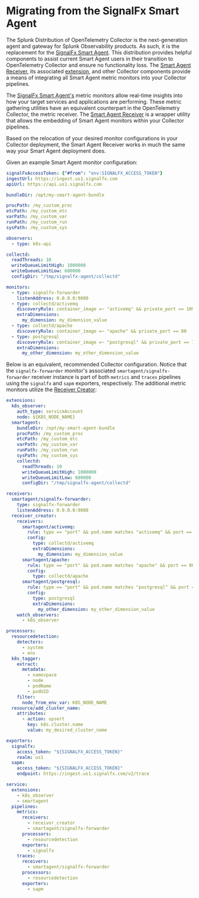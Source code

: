 # Migrating from the SignalFx Smart Agent

The Splunk Distribution of OpenTelemetry Collector is the next-generation agent
and gateway for Splunk Observability products. As such, it is the replacement
for the [SignalFx Smart Agent](https://github.com/signalfx/signalfx-agent).
This distribution provides helpful components to assist current Smart Agent
users in their transition to OpenTelemetry Collector and ensure no functionality
loss.  The [Smart Agent
Receiver](../internal/receiver/smartagentreceiver/README.md), its associated
[extension](../internal/extension/smartagentextension/README.md), and other
Collector components provide a means of integrating all Smart Agent metric
monitors into your Collector pipelines.

The [SignalFx Smart Agent's](https://github.com/signalfx/signalfx-agent/blob/main/README.md)
metric monitors allow real-time insights into how your target services and
applications are performing.  These metric gathering utilities have an
equivalent counterpart in the OpenTelemetry Collector, the metric receiver.
The [Smart Agent Receiver](../internal/receiver/smartagentreceiver/README.md)
is a wrapper utility that allows the embedding of Smart Agent monitors within
your Collector pipelines.

Based on the relocation of your desired monitor configurations in your Collector
deployment, the Smart Agent Receiver works in much the same way your Smart Agent
deployment does.

Given an example Smart Agent monitor configuration:

```yaml
signalFxAccessToken: {"#from": "env:SIGNALFX_ACCESS_TOKEN"}
ingestUrl: https://ingest.us1.signalfx.com
apiUrl: https://api.us1.signalfx.com

bundleDir: /opt/my-smart-agent-bundle

procPath: /my_custom_proc
etcPath: /my_custom_etc
varPath: /my_custom_var
runPath: /my_custom_run
sysPath: /my_custom_sys

observers:
  - type: k8s-api

collectd:
  readThreads: 10
  writeQueueLimitHigh: 1000000
  writeQueueLimitLow: 600000
  configDir: "/tmp/signalfx-agent/collectd"

monitors:
  - type: signalfx-forwarder
    listenAddress: 0.0.0.0:9080
  - type: collectd/activemq
    discoveryRule: container_image =~ "activemq" && private_port == 1099
    extraDimensions:
      my_dimension: my_dimension_value
  - type: collectd/apache
    discoveryRule: container_image =~ "apache" && private_port == 80
  - type: postgresql
    discoveryRule: container_image =~ "postgresql" && private_port == 7199
    extraDimensions:
      my_other_dimension: my_other_dimension_value
```

Below is an equivalent, recommended Collector configuration.  Notice that the
`signalfx-forwarder` monitor's associated `smartagent/signalfx-forwarder` receiver instance
is part of both `metrics` and `traces` pipelines using the `signalfx` and `sapm` exporters,
respectively. The additional metric monitors utilize the
[Receiver Creator](https://github.com/open-telemetry/opentelemetry-collector-contrib/blob/main/receiver/receivercreator/README.md):

```yaml
extensions:
  k8s_observer:
    auth_type: serviceAccount
    node: ${K8S_NODE_NAME}
  smartagent:
    bundleDir: /opt/my-smart-agent-bundle
    procPath: /my_custom_proc
    etcPath: /my_custom_etc
    varPath: /my_custom_var
    runPath: /my_custom_run
    sysPath: /my_custom_sys
    collectd:
      readThreads: 10
      writeQueueLimitHigh: 1000000
      writeQueueLimitLow: 600000
      configDir: "/tmp/signalfx-agent/collectd"

receivers:
  smartagent/signalfx-forwarder:
    type: signalfx-forwarder
    listenAddress: 0.0.0.0:9080
  receiver_creator:
    receivers:
      smartagent/activemq:
        rule: type == "port" && pod.name matches "activemq" && port == 1099
        config:
          type: collectd/activemq
          extraDimensions:
            my_dimension: my_dimension_value
      smartagent/apache:
        rule: type == "port" && pod.name matches "apache" && port == 80
        config:
          type: collectd/apache
      smartagent/postgresql:
        rule: type == "port" && pod.name matches "postgresql" && port == 7199
        config:
          type: postgresql
          extraDimensions:
            my_other_dimension: my_other_dimension_value
    watch_observers:
      - k8s_observer

processors:
  resourcedetection:
    detectors:
      - system
      - env
  k8s_tagger:
    extract:
      metadata:
        - namespace
        - node
        - podName
        - podUID
    filter:
      node_from_env_var: K8S_NODE_NAME
  resource/add_cluster_name:
    attributes:
      - action: upsert
        key: k8s.cluster.name
        value: my_desired_cluster_name

exporters:
  signalfx:
    access_token: "${SIGNALFX_ACCESS_TOKEN}"
    realm: us1
  sapm:
    access_token: "${SIGNALFX_ACCESS_TOKEN}"
    endpoint: https://ingest.us1.signalfx.com/v2/trace

service:
  extensions:
    - k8s_observer
    - smartagent
  pipelines:
    metrics:
      receivers:
        - receivor_creator
        - smartagent/signalfx-forwarder
      processors:
        - resourcedetection
      exporters:
        - signalfx
    traces:
      receivers:
        - smartagent/signalfx-forwarder
      processors:
        - resourcedetection
      exporters:
        - sapm
```
